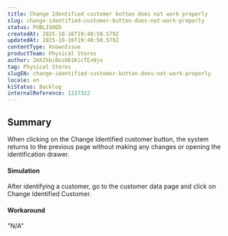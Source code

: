 ```yaml
---
title: Change Identified customer button does not work properly
slug: change-identified-customer-button-does-not-work-properly
status: PUBLISHED
createdAt: 2025-10-16T19:40:50.579Z
updatedAt: 2025-10-16T19:40:50.579Z
contentType: knownIssue
productTeam: Physical Stores
author: 2mXZkbi0oi061KicTExNjo
tag: Physical Stores
slugEN: change-identified-customer-button-does-not-work-properly
locale: en
kiStatus: Backlog
internalReference: 1237322
---
```


## Summary


When clicking on the Change Identified customer button, the system returns to the previous page without making any changes or opening the identification drawer.


#### Simulation


After identifying a customer, go to the customer data page and click on Change Identified Customer.


#### Workaround

"N/A"



